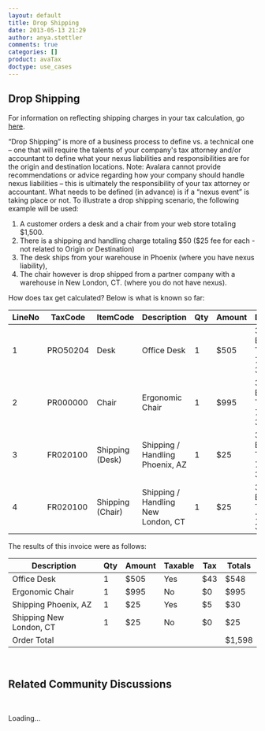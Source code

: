 ```yaml
---
layout: default
title: Drop Shipping
date: 2013-05-13 21:29
author: anya.stettler
comments: true
categories: []
product: avaTax
doctype: use_cases
---
```


<h2>Drop Shipping</h2>
For information on reflecting shipping charges in your tax calculation, go <a title="GetTax" href="/avatax/calculating-tax">here</a>.

“Drop Shipping” is more of a business process to define vs. a technical one – one that will require the talents of your company's tax attorney and/or accountant to define what your nexus liabilities and responsibilities are for the origin and destination locations.
Note: Avalara cannot provide recommendations or advice regarding how your company should handle nexus liabilities – this is ultimately the responsibility of your tax attorney or accountant.
What needs to be defined (in advance) is if a “nexus event” is taking place or not. To illustrate a drop shipping scenario, the following example will be used:
<ol>
	<li>A customer orders a desk and a chair from your web store totaling $1,500.</li>
	<li>There is a shipping and handling charge totaling $50 ($25 fee for each - not related to Origin or Destination)</li>
	<li>The desk ships from your warehouse in Phoenix (where you have nexus liability),</li>
	<li>The chair however is drop shipped from a partner company with a warehouse in New London, CT. (where you do not have nexus).</li>
</ol>
How does tax get calculated? Below is what is known so far:
<table>
<thead>
<tr>
<th>LineNo</th>
<th>TaxCode</th>
<th>ItemCode</th>
<th>Description</th>
<th>Qty</th>
<th>Amount</th>
<th>DestAddress</th>
<th>OrigAddress</th>
</tr>
</thead>
<tbody>
<tr>
<td>1</td>
<td>PRO50204</td>
<td>Desk</td>
<td>Office Desk</td>
<td>1</td>
<td>$505</td>
<td>320 S Boston Ave, Tulsa, OK 74103-3703</td>
<td>6850 W Buckeye Rd, Phoenix, AZ 85043</td>
</tr>
<tr>
<td>2</td>
<td>PR000000</td>
<td>Chair</td>
<td>Ergonomic Chair</td>
<td>1</td>
<td>$995</td>
<td>320 S Boston Ave, Tulsa, OK 74103-3703</td>
<td>375 Connecticut 12, Groton, CT 06340-2947</td>
</tr>
<tr>
<td>3</td>
<td>FR020100</td>
<td>Shipping (Desk)</td>
<td>Shipping / Handling Phoenix, AZ</td>
<td>1</td>
<td>$25</td>
<td>320 S Boston Ave, Tulsa, OK 74103-3703</td>
<td>6850 W Buckeye Rd, Phoenix, AZ 85043</td>
</tr>
<tr>
<td>4</td>
<td>FR020100</td>
<td>Shipping (Chair)</td>
<td>Shipping / Handling New London, CT</td>
<td>1</td>
<td>$25</td>
<td>320 S Boston Ave, Tulsa, OK 74103-3703</td>
<td>375 Connecticut 12, Groton, CT 06340-2947</td>
</tr>
</tbody>
</table>
The results of this invoice were as follows:
<table>
<thead>
<tr>
<th>Description</th>
<th>Qty</th>
<th>Amount</th>
<th>Taxable</th>
<th>Tax</th>
<th>Totals</th>
</tr>
</thead>
<tbody>
<tr>
<td>Office Desk</td>
<td>1</td>
<td>$505</td>
<td>Yes</td>
<td>$43</td>
<td>$548</td>
</tr>
<tr>
<td>Ergonomic Chair</td>
<td>1</td>
<td>$995</td>
<td>No</td>
<td>$0</td>
<td>$995</td>
</tr>
<tr>
<td>Shipping Phoenix, AZ</td>
<td>1</td>
<td>$25</td>
<td>Yes</td>
<td>$5</td>
<td>$30</td>
</tr>
<tr>
<td>Shipping New London, CT</td>
<td>1</td>
<td>$25</td>
<td>No</td>
<td>$0</td>
<td>$25</td>
</tr>
<tr>
<td>Order Total</td>
<td></td>
<td></td>
<td></td>
<td></td>
<td>$1,598</td>
</tr>
</tbody>
</table>

&nbsp;

<h2>Related Community Discussions</h2>

&nbsp;

<div id="gsfn_list_widget">

<div id="gsfn_content">Loading...</div>

&nbsp;
</div>

<script src="https://getsatisfaction.com/avalara/widgets/javascripts/f585970/widgets.js" type="text/javascript"></script><script src="https://getsatisfaction.com/avalara/topics.widget?callback=gsfnTopicsCallback&amp;length=240&amp;limit=5&amp;sort=recently_active&amp;user_defined_code=shipping" type="text/javascript"></script>

<div id="getsat-widget-8157"></div>

<script src="https://loader.engage.gsfn.us/loader.js" type="text/javascript"></script><script type="text/javascript">// <![CDATA[
if (typeof GSFN !== "undefined") { GSFN.loadWidget(8157,{"containerId":"getsat-widget-8157"}); }
// ]]></script>
